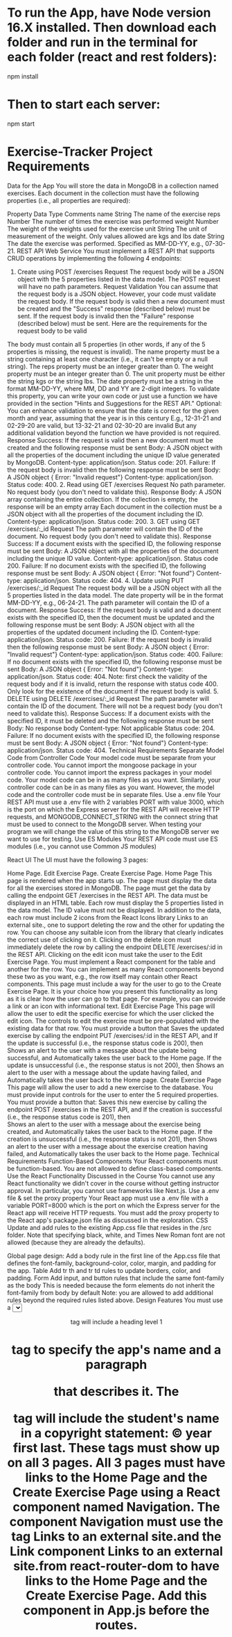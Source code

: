 # To run the App, have Node version 16.X installed.  Then download each folder and run in the terminal for each folder (react and rest folders):
npm install
# Then to start each server:
npm start

# Exercise-Tracker Project Requirements
Data for the App
You will store the data in MongoDB in a collection named exercises. Each document in the collection must have the following properties (i.e., all properties are required):

Property	Data Type	Comments
name	String	The name of the exercise
reps	Number	The number of times the exercise was performed
weight	Number	The weight of the weights used for the exercise
unit	String	The unit of measurement of the weight. Only values allowed are kgs and lbs
date	String 	The date the exercise was performed. Specified as MM-DD-YY, e.g., 07-30-21.
REST API Web Service
You must implement a REST API that supports CRUD operations by implementing the following 4 endpoints:

1. Create using POST /exercises
Request
The request body will be a JSON object with the 5 properties listed in the data model.
The POST request will have no path parameters.
Request Validation
You can assume that the request body is a JSON object. However, your code must validate the request body. If the request body is valid then a new document must be created and the "Success" response (described below) must be sent. If the request body is invalid then the "Failure" response (described below) must be sent. Here are the requirements for the request body to be valid

The body must contain all 5 properties (in other words, if any of the 5 properties is missing, the request is invalid).
The name property must be a string containing at least one character (i.e., it can't be empty or a null string).
The reps property must be an integer greater than 0.
The weight property must be an integer greater than 0.
The unit property must be either the string kgs or the string lbs.
The date property must be a string in the format MM-DD-YY, where MM, DD and YY are 2-digit integers.
To validate this property, you can write your own code or just use a function we have provided in the section "Hints and Suggestions for the REST API."
Optional: You can enhance validation to ensure that the date is correct for the given month and year, assuming that the year is in this century
E.g., 12-31-21 and 02-29-20 are valid, but 13-32-21 and 02-30-20 are invalid
But any additional validation beyond the function we have provided is not required.
Response
Success: If the request is valid then a new document must be created and the following response must be sent
Body: A JSON object with all the properties of the document including the unique ID value generated by MongoDB.
Content-type: application/json.
Status code: 201.
Failure: If the request body is invalid then the following response must be sent
Body: A JSON object { Error: "Invalid request"}
Content-type: application/json.
Status code: 400.
2. Read using GET /exercises
Request
No path parameter.
No request body (you don't need to validate this).
Response
Body: A JSON array containing the entire collection.
If the collection is empty, the response will be an empty array
Each document in the collection must be a JSON object with all the properties of the document including the ID.
Content-type: application/json.
Status code: 200.
3. GET using GET /exercises/:_id
Request
The path parameter will contain the ID of the document.
No request body (you don't need to validate this).
Response
Success: If a document exists with the specified ID, the following response must be sent
Body: A JSON object with all the properties of the document including the unique ID value.
Content-type: application/json.
Status code 200.
Failure:  If no document exists with the specified ID, the following response must be sent
Body: A JSON object { Error: "Not found"}
Content-type: application/json.
Status code: 404.
4. Update using PUT /exercises/:_id
Request
The request body will be a JSON object with all the 5 properties listed in the data model.
The date property will be in the format MM-DD-YY, e.g., 06-24-21.
The path parameter will contain the ID of a document.
Response
Success: If the request body is valid and a document exists with the specified ID, then the document must be updated and the following response must be sent
Body: A JSON object with all the properties of the updated document including the ID.
Content-type: application/json.
Status code: 200.
Failure: If the request body is invalid then the following response must be sent
Body: A JSON object { Error: "Invalid request"}
Content-type: application/json.
Status code: 400.
Failure:  If no document exists with the specified ID, the following response must be sent
Body: A JSON object { Error: "Not found"}
Content-type: application/json.
Status code: 404.
Note: first check the validity of the request body and if it is invalid, return the response with status code 400. Only look for the existence of the document if the request body is valid.
5. DELETE using DELETE /exercises/:_id
Request
The path parameter will contain the ID of the document.
There will not be a request body (you don't need to validate this).
Response
Success: If a document exists with the specified ID, it must be deleted and the following response must be sent
Body: No response body
Content-type: Not applicable
Status code: 204.
Failure: If no document exists with the specified ID, the following response must be sent
Body: A JSON object { Error: "Not found"}
Content-type: application/json.
Status code: 404.
Technical Requirements
Separate Model Code from Controller Code
Your model code must be separate from your controller code.
You cannot import the mongoose package in your controller code.
You cannot import the express packages in your model code.
Your model code can be in as many files as you want.
Similarly, your controller code can be in as many files as you want.
However, the model code and the controller code must be in separate files.
Use a .env file
Your REST API must use a .env file with 2 variables
PORT with value 3000, which is the port on which the Express server for the REST API will receive HTTP requests, and
MONGODB_CONNECT_STRING with the connect string that must be used to connect to the MongoDB server.
When testing your program we will change the value of this string to the MongoDB server we want to use for testing.
Use ES Modules
Your REST API code must use ES modules (i.e., you cannot use Common JS modules)

React UI
The UI must have the following 3 pages:

Home Page.
Edit Exercise Page.
Create Exercise Page.
Home Page
This page is rendered when the app starts up.
The page must display the data for all the exercises stored in MongoDB.
The page must get the data by calling the endpoint GET /exercises in the REST API.
The data must be displayed in an HTML table.
Each row must display the 5 properties listed in the data model. The ID value must not be displayed.
In addition to the data, each row must include 2 icons from the React Icons library Links to an external site., one to support deleting the row and the other for updating the row.
You can choose any suitable icon from the library that clearly indicates the correct use of clicking on it.
Clicking on the delete icon must immediately delete the row by calling the endpoint DELETE /exercises/:id in the REST API.
Clicking on the edit icon must take the user to the Edit Exercise Page.
You must implement a React component for the table and another for the row. You can implement as many React components beyond these two as you want, e.g., the row itself may contain other React components.
This page must include a way for the user to go to the Create Exercise Page.
It is your choice how you present this functionality as long as it is clear how the user can go to that page.
For example, you can provide a link or an icon with informational text.
Edit Exercise Page
This page will allow the user to edit the specific exercise for which the user clicked the edit icon.
The controls to edit the exercise must be pre-populated with the existing data for that row.
You must provide a button that
Saves the updated exercise by calling the endpoint PUT /exercises/:id in the REST API, and
If the update is successful (i.e., the response status code is 200), then  
Shows an alert to the user with a message about the update being successful, and
Automatically takes the user back to the Home page.
If the update is unsuccessful (i.e., the response status is not 200), then
Shows an alert to the user with a message about the update having failed, and
Automatically takes the user back to the Home page. 
Create Exercise Page
This page will allow the user to add a new exercise to the database.
You must provide input controls for the user to enter the 5 required properties.
You must provide a button that:
Saves this new exercise by calling the endpoint POST /exercises in the REST API, and
If the creation is successful (i.e., the response status code is 201), then  
Shows an alert to the user with a message about the exercise being created, and
Automatically takes the user back to the Home page.
If the creation is unsuccessful (i.e., the response status is not 201), then
Shows an alert to the user with a message about the exercise creation having failed, and
Automatically takes the user back to the Home page.
Technical Requirements
Function-Based Components
Your React components must be function-based. You are not allowed to define class-based components.
Use the React Functionality Discussed in the Course
You cannot use any React functionality we didn't cover in the course without getting instructor approval.
In particular, you cannot use frameworks like Next.js.
Use a .env file & set the proxy property
Your React app must use a .env file with a variable PORT=8000 which is the port on which the Express server for the React app will receive HTTP requests.
You must add the proxy property to the React app's package.json file as discussed in the exploration.
CSS
Update and add rules to the existing App.css file that resides in the /src folder. Note that specifying black, white, and Times New Roman font are not allowed (because they are already the defaults).

Global page design:
Add a body rule in the first line of the App.css file that defines the font-family, background-color, color, margin, and padding for the app.
Table
Add tr th and tr td rules to update borders, color, and padding.
Form
Add input, and button rules that include the same font-family as the body
This is needed because the form elements do not inherit the font-family from body by default
Note: you are allowed to add additional rules beyond the required rules listed above.
Design Features
You must use a <select> element to provide the options for selecting the value of units in the Edit Exercise Page and the Create Exercise Page.
You need to add semantic page layout tags in the App.js file, including at least the following:
The <header> tag will include a heading level 1 <h1> tag to specify the app's name and a paragraph <p> that describes it.
The <footer> tag will include the student's name in a copyright statement: © year first last.
These tags must show up on all 3 pages.
All 3 pages must have links to the Home Page and the Create Exercise Page using a React component named Navigation.
The component Navigation must use the <nav> tag Links to an external site.and the Link component Links to an external site.from react-router-dom to have links to the Home Page and the Create Exercise Page.
Add this component in App.js before the routes.
